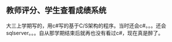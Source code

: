 教师评分、学生查看成绩系统
--------------------------
>
大三上学期写的，用c#写的基于C/S架构的程序。当时还会c#。。。还会sqlserver。。。自从那学期结束后就再也没有看过c#，现在真是醉了。
